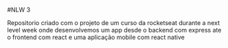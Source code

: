 #NLW 3 

Repositorio criado com o projeto de um curso da rocketseat durante a next level week onde desenvolvemos um app desde o backend com express ate o frontend com react e uma aplicação mobile com react native
